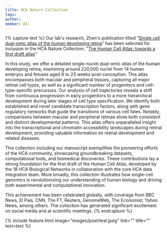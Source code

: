 ```yaml
---
title: HCA Nature Collection
tags:
author: 
member: All
---
```


{% capture text %} Our lab's research, Zhen's publication titled “[Single cell dual-omic atlas of the human developing retina](https://www.nature.com/articles/s41467-024-50853-5)” has been selected for inclusion in the HCA Nature Collection, "[The Human Cell Atlas: towards a first draft atlas](https://www.nature.com/collections/jccbbdahji)"

In this study, we offer a detailed single-nuclei dual-omic atlas of the human developing retina, examining around 220,000 nuclei from 14 human embryos and fetuses aged 8 to 23 weeks post-conception. This atlas encompasses both macular and peripheral tissues, capturing all major retinal cell types, as well as a significant number of progenitors and cell-type-specific precursors. Our analysis of cell trajectories reveals a shift from continuous progression in early progenitors to a more hierarchical development during later stages of cell type specification. We identify both established and novel candidate transcription factors, along with gene regulatory networks that guide the transitions of various cell fates. Notably, comparisons between macular and peripheral retinae show both consistent and distinct developmental patterns. This atlas offers unparalleled insight into the transcriptional and chromatin accessibility landscapes during retinal development, providing valuable information on retinal development and related diseases.

This collection including our manuscript exemplifies the pioneering efforts of the HCA community, showcasing groundbreaking datasets, computational tools, and biomedical discoveries. These contributions lay a strong foundation for the first draft of the Human Cell Atlas, developed by the 18 HCA Biological Networks in collaboration with the core HCA data integration team. More broadly, this collection illustrates how single-cell genomics is revolutionizing our understanding of human biology and driving both experimental and computational innovation.

This achievement has been celebrated globally, with coverage from BBC News, El Pais, CNN, The FT, Reuters, GenomeWeb, The Economist, Yahoo News, among others. The collection has generated significant excitement on social media and at scientific meetings.
{% endcapture %}

{% include feature.html image="images/post/test.jpeg" link="" title="" text=text %}
